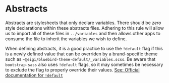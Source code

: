 # Abstracts

Abstracts are stylesheets that only declare variables. There should be _zero_ style declarations within these abstracts files. Adhering to this rule will allow us to import all of these files in `../variables` and then allows other apps to consume the file to inherit the variables we wish to define.

When defining abstracts, it is a good practice to use the `!default` flag if this is a newly defined value that can be overriden by a brand-specific theme such as `~@eigi/bluebird-theme-default/_variables.scss`. Be aware that `bootstrap-sass` also uses `!default` flags, so it may sometimes be necessary to exclude the flag to properly override their values. [See: Official documentation for `!default`](http://sass-lang.com/documentation/file.SASS_REFERENCE.html#variable_defaults_default)
